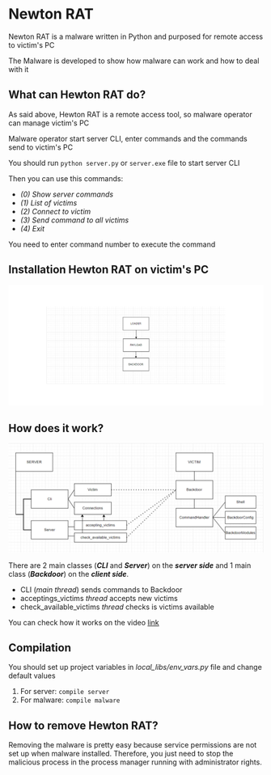 # Newton RAT
Newton RAT is a malware written in Python and purposed for remote access to victim's PC

The Malware is developed to show how malware can work and how to deal with it

## What can Hewton RAT do?
As said above, Hewton RAT is a remote access tool, so malware operator can manage victim's PC

Malware operator start server CLI, enter commands and the commands send to victim's PC

You should run `python server.py` or `server.exe` file to start server CLI

Then you can use this commands:
- *(0) Show server commands*
- *(1) List of victims*
- *(2) Connect to victim*
- *(3) Send command to all victims*
- *(4) Exit*

You need to enter command number to execute the command
## Installation Hewton RAT on victim's PC
![Installation on victim's PC](readme/installation_on_victims_pc.png)

## How does it work?
![Scheme of the malware work](readme/how_it_works.png)

There are 2 main classes (***CLI*** and ***Server***) on the ***server side*** 
and 1 main class (***Backdoor***) on the ***client side***.

- CLI (*main thread*) sends commands to Backdoor
- acceptings_victims *thread* accepts new victims
- check_available_victims *thread* checks is victims available

You can check how it works on the video [link](https://youtu.be/JAEwzAu24ac)

## Compilation
You should set up project variables in *local_libs/env_vars.py* file and change default values

1. For server: `compile server`
2. For malware: `compile malware`

## How to remove Hewton RAT?
Removing the malware is pretty easy because service permissions are not set up when malware installed. 
Therefore, you just need to stop the malicious process in the process manager running with administrator rights.
